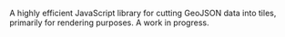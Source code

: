A highly efficient JavaScript library for cutting GeoJSON data into tiles, primarily for rendering purposes. A work in progress.

